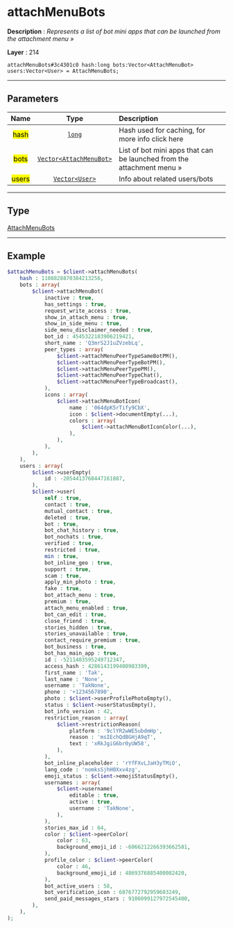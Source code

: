# attachMenuBots

**Description** : *Represents a list of bot mini apps that can be launched from the attachment menu &raquo;*

**Layer** : 214

```tl
attachMenuBots#3c4301c0 hash:long bots:Vector<AttachMenuBot> users:Vector<User> = AttachMenuBots;
```

---

## Parameters

| Name | Type | Description |
| :---: | :---: | :--- |
| <mark>hash</mark> | [`long`](type/long) | Hash used for caching, for more info click here |
| <mark>bots</mark> | [`Vector<AttachMenuBot>`](type/AttachMenuBot) | List of bot mini apps that can be launched from the attachment menu » |
| <mark>users</mark> | [`Vector<User>`](type/User) | Info about related users/bots |

---

## Type

[AttachMenuBots](type/AttachMenuBots)

---

## Example

```php
$attachMenuBots = $client->attachMenuBots(
	hash : 1108828870384213256,
	bots : array(
		$client->attachMenuBot(
			inactive : true,
			has_settings : true,
			request_write_access : true,
			show_in_attach_menu : true,
			show_in_side_menu : true,
			side_menu_disclaimer_needed : true,
			bot_id : 4545322183906219421,
			short_name : 'Q3mrS2J1uZVzebLq',
			peer_types : array(
				$client->attachMenuPeerTypeSameBotPM(),
				$client->attachMenuPeerTypeBotPM(),
				$client->attachMenuPeerTypePM(),
				$client->attachMenuPeerTypeChat(),
				$client->attachMenuPeerTypeBroadcast(),
			),
			icons : array(
				$client->attachMenuBotIcon(
					name : '064dpK5rTify9CbX',
					icon : $client->documentEmpty(...),
					colors : array(
						$client->attachMenuBotIconColor(...),
					),
				),
			),
		),
	),
	users : array(
		$client->userEmpty(
			id : -2054413768447161887,
		),
		$client->user(
			self : true,
			contact : true,
			mutual_contact : true,
			deleted : true,
			bot : true,
			bot_chat_history : true,
			bot_nochats : true,
			verified : true,
			restricted : true,
			min : true,
			bot_inline_geo : true,
			support : true,
			scam : true,
			apply_min_photo : true,
			fake : true,
			bot_attach_menu : true,
			premium : true,
			attach_menu_enabled : true,
			bot_can_edit : true,
			close_friend : true,
			stories_hidden : true,
			stories_unavailable : true,
			contact_require_premium : true,
			bot_business : true,
			bot_has_main_app : true,
			id : -5211403595249712347,
			access_hash : 4286143199400983399,
			first_name : 'Tak',
			last_name : 'None',
			username : 'TakNone',
			phone : '+1234567890',
			photo : $client->userProfilePhotoEmpty(),
			status : $client->userStatusEmpty(),
			bot_info_version : 42,
			restriction_reason : array(
				$client->restrictionReason(
					platform : '9clYR2wWE5ubdmHp',
					reason : 'msIEchQdBGHjA9qT',
					text : 'xRkJgiG6br0yUW58',
				),
			),
			bot_inline_placeholder : 'rYfFXvLJaH3yTMiO',
			lang_code : 'nomksSjhH0Xxv4zg',
			emoji_status : $client->emojiStatusEmpty(),
			usernames : array(
				$client->username(
					editable : true,
					active : true,
					username : 'TakNone',
				),
			),
			stories_max_id : 64,
			color : $client->peerColor(
				color : 63,
				background_emoji_id : -6066212266393662581,
			),
			profile_color : $client->peerColor(
				color : 46,
				background_emoji_id : 4869376885400082420,
			),
			bot_active_users : 58,
			bot_verification_icon : 6876772792959603249,
			send_paid_messages_stars : 9106099127972545400,
		),
	),
);
```